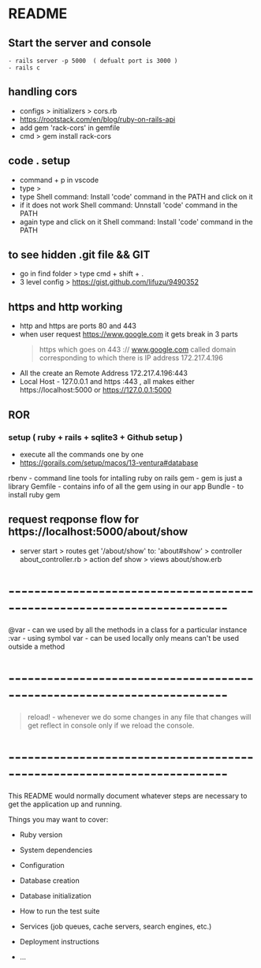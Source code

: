 # README

## Start the server and console
    - rails server -p 5000  ( defualt port is 3000 )
    - rails c 

## handling cors
  - configs > initializers > cors.rb
  - https://rootstack.com/en/blog/ruby-on-rails-api
  - add gem 'rack-cors' in gemfile
  - cmd > gem install rack-cors

##   code .  setup  
  - command + p in vscode 
  - type > 
  - type Shell command: Install 'code' command in the PATH and click on it
  - if it does not work Shell command: Unnstall 'code' command in the PATH
  - again type and click on it  Shell command: Install 'code' command in the PATH

## to see hidden .git file  && GIT
  - go in find folder > type cmd + shift + .
  - 3 level config > https://gist.github.com/lifuzu/9490352
  
## https and http working 
  - http and https are ports 80 and 443
  - when user request https://www.google.com it gets break in 3 parts 
    > https which goes on 443
    > ://
    > www.google.com called domain corresponding to which there is IP address 172.217.4.196
   - All the create an Remote Address 172.217.4.196:443
   - Local Host - 127.0.0.1 and https :443 , all makes either https://localhost:5000 or https://127.0.0.1:5000
    
## ROR
  ### setup ( ruby + rails + sqlite3 + Github setup ) 
  - execute all the commands one by one 
  - https://gorails.com/setup/macos/13-ventura#database
  
  rbenv - command line tools for intalling ruby on rails 
  gem - gem is just a library 
  Gemfile - contains info of all the gem using in our app 
  Bundle - to install ruby gem

  ## request reqponse flow for https://localhost:5000/about/show

  - server start > routes get '/about/show' to: 'about#show' > controller about_controller.rb >
    action def show > views about/show.erb 
# ------------------------------------------------------------------------ #
  @var - can we used by all the methods in a class for a particular instance
  :var - using symbol
  var - can be used locally only means can't be used outside a method

# ------------------------------------------------------------------------ #

  > reload! - whenever we do some changes in any file that changes will get reflect in console only if we reload the console.
  > 

# ------------------------------------------------------------------------ #


This README would normally document whatever steps are necessary to get the
application up and running.

Things you may want to cover:

* Ruby version

* System dependencies

* Configuration

* Database creation

* Database initialization

* How to run the test suite

* Services (job queues, cache servers, search engines, etc.)

* Deployment instructions

* ...
